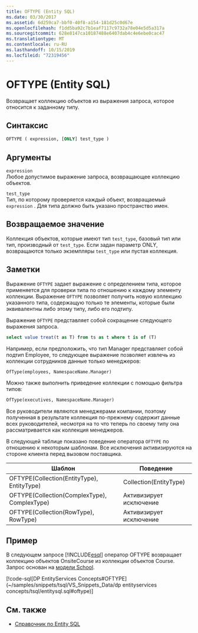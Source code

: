```yaml
---
title: OFTYPE (Entity SQL)
ms.date: 03/30/2017
ms.assetid: 6d259ca7-bbf0-40f8-a154-181d25c0d67e
ms.openlocfilehash: f1dd5ba92c7b1eaf7117c9732a78e04e5d5a317a
ms.sourcegitcommit: 628e8147ca10187488e6407dab4c4e6ebe0cac47
ms.translationtype: MT
ms.contentlocale: ru-RU
ms.lasthandoff: 10/15/2019
ms.locfileid: "72319456"
---
```

# <a name="oftype-entity-sql"></a>OFTYPE (Entity SQL)
Возвращает коллекцию объектов из выражения запроса, которое относится к заданному типу.  
  
## <a name="syntax"></a>Синтаксис  
  
```sql  
OFTYPE ( expression, [ONLY] test_type )  
```  
  
## <a name="arguments"></a>Аргументы  
 `expression`  
 Любое допустимое выражение запроса, возвращающее коллекцию объектов.  
  
 `test_type`  
 Тип, по которому проверяется каждый объект, возвращаемый `expression` . Для типа должно быть указано пространство имен.  
  
## <a name="return-value"></a>Возвращаемое значение  
 Коллекция объектов, которые имеют тип `test_type`, базовый тип или тип, производный от `test_type`. Если задан параметр ONLY, возвращаются только экземпляры `test_type` или пустая коллекция.  
  
## <a name="remarks"></a>Заметки  
 Выражение `OFTYPE` задает выражение с определением типа, которое применяется для проверки типа по отношению к каждому элементу коллекции.  Выражение `OFTYPE` позволяет получить новую коллекцию указанного типа, содержащую только те элементы, которые были эквивалентны либо этому типу, либо его подтипу.  
  
 Выражение `OFTYPE` представляет собой сокращение следующего выражения запроса.  
  
```sql  
select value treat(t as T) from ts as t where t is of (T)  
```  
  
 Например, если предположить, что тип Manager представляет собой подтип Employee, то следующее выражение позволяет извлечь из коллекции сотрудников данные только менеджеров:  
  
```sql  
OfType(employees, NamespaceName.Manager)  
```  
  
 Можно также выполнить приведение коллекции с помощью фильтра типов:  
  
```sql
OfType(executives, NamespaceName.Manager)  
```  
  
 Все руководители являются менеджерами компании, поэтому полученная в результате коллекция по-прежнему содержит данные всех руководителей, несмотря на то что теперь по своему типу она рассматривается как коллекция менеджеров.  
  
 В следующей таблице показано поведение оператора `OFTYPE` по отношению к некоторым шаблонам. Все исключения активизируются на стороне клиента перед вызовом поставщика.  
  
|Шаблон|Поведение|  
|-------------|--------------|  
|OFTYPE(Collection(EntityType), EntityType)|Collection(EntityType)|  
|OFTYPE(Collection(ComplexType), ComplexType)|Активизирует исключение|  
|OFTYPE(Collection(RowType), RowType)|Активизирует исключение|  
  
## <a name="example"></a>Пример  
 В следующем запросе [!INCLUDE[esql](../../../../../../includes/esql-md.md)] оператор OFTYPE возвращает коллекцию объектов OnsiteCourse из коллекции объектов Course. Запрос основан на [модели School](https://docs.microsoft.com/previous-versions/dotnet/netframework-4.0/bb896300(v=vs.100)).  
  
 [!code-sql[DP EntityServices Concepts#OFTYPE](~/samples/snippets/tsql/VS_Snippets_Data/dp entityservices concepts/tsql/entitysql.sql#oftype)]  
  
## <a name="see-also"></a>См. также

- [Справочник по Entity SQL](entity-sql-reference.md)
